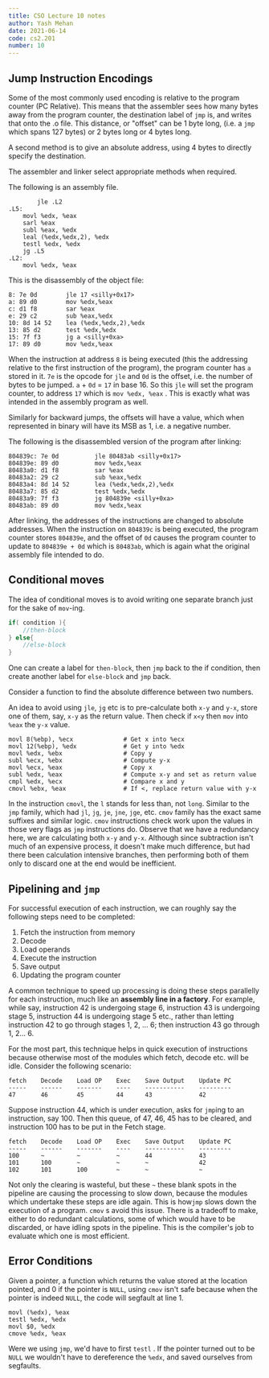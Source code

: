 ```yaml
---
title: CSO Lecture 10 notes
author: Yash Mehan
date: 2021-06-14
code: cs2.201
number: 10
---
```


## Jump Instruction Encodings

Some of the most commonly used encoding is relative to the program counter (PC Relative). This means that the assembler sees how many bytes away from the program counter, the destination label of `jmp` is, and writes that onto the .o file. This distance, or "offset" can be 1 byte long, (i.e. a `jmp` which spans 127 bytes) or 2 bytes long or 4 bytes long.

A second method is to give an absolute address, using 4 bytes to directly specify the destination.

The assembler and linker select appropriate methods when required.

 The following is an assembly file.

```
		jle .L2 
.L5: 
    movl %edx, %eax
    sarl %eax
    subl %eax, %edx
    leal (%edx,%edx,2), %edx
    testl %edx, %edx
    jg .L5 
.L2: 
    movl %edx, %eax
```

This is the disassembly of the object file:

```
8: 7e 0d        jle 17 <silly+0x17> 
a: 89 d0        mov %edx,%eax 
c: d1 f8        sar %eax
e: 29 c2        sub %eax,%edx
10: 8d 14 52    lea (%edx,%edx,2),%edx
13: 85 d2       test %edx,%edx
15: 7f f3       jg a <silly+0xa> 
17: 89 d0       mov %edx,%eax
```

When the instruction at address `8` is being executed (this the addressing relative to the first instruction of the program), the program counter has `a` stored in it. `7e` is the opcode for `jle` and `0d` is the offset, i.e. the number of bytes to be jumped. `a` + `0d` = `17` in base 16. So this `jle` will set the program counter, to address `17` which is `mov %edx, %eax` . This is exactly what was intended in the assembly program as well.

Similarly for backward jumps, the offsets will have a value, which when represented in binary will have its MSB as 1, i.e. a negative number.

The following is the disassembled version of the program after linking:

```
804839c: 7e 0d          jle 80483ab <silly+0x17>
804839e: 89 d0          mov %edx,%eax
80483a0: d1 f8          sar %eax
80483a2: 29 c2          sub %eax,%edx
80483a4: 8d 14 52       lea (%edx,%edx,2),%edx
80483a7: 85 d2          test %edx,%edx
80483a9: 7f f3          jg 804839e <silly+0xa>
80483ab: 89 d0          mov %edx,%eax
```

After linking, the addresses of the instructions are changed to absolute addresses. When the instruction on `804839c` is being executed, the program counter stores `804839e`, and the offset of `0d` causes the program counter to update to `804839e + 0d` which is `80483ab`, which is again what the original assembly file intended to do.

## Conditional moves

The idea of conditional moves is to avoid writing one separate branch just for the sake of `mov`-ing. 

```c
if( condition ){
	//then-block
} else{
	//else-block
}
```

One can create a label for `then-block`, then `jmp` back to the if condition, then create another label for `else-block` and `jmp` back.

Consider a function to find the absolute difference between two numbers.

An idea to avoid using `jle`, `jg` etc is to pre-calculate both `x-y` and `y-x`, store one of them, say, `x-y` as the return value. Then check if `x<y` then `mov` into `%eax` the `y-x` value. 

```
movl 8(%ebp), %ecx              # Get x into %ecx
movl 12(%ebp), %edx             # Get y into %edx
movl %edx, %ebx                 # Copy y
subl %ecx, %ebx                 # Compute y-x
movl %ecx, %eax                 # Copy x
subl %edx, %eax                 # Compute x-y and set as return value
cmpl %edx, %ecx                 # Compare x and y
cmovl %ebx, %eax                # If <, replace return value with y-x
```

In the instruction `cmovl`, the `l` stands for less than, not `long`. Similar to the `jmp` family, which had `jl`, `jg`, `je`, `jne`, `jge`, etc. `cmov` family has the exact same suffixes and similar logic. `cmov` instructions check work upon the values in those very flags as `jmp` instructions do. Observe that we have a redundancy here, we are calculating both `x-y` and `y-x`. Although since subtraction isn't much of an expensive process, it doesn't make much difference, but had there been calculation intensive branches, then performing both of them only to discard one at the end would be inefficient.

## Pipelining and `jmp`

For successful execution of each instruction, we can roughly say the following steps need to be completed:

1. Fetch the instruction from memory
2. Decode
3. Load operands
4. Execute the instruction
5. Save output
6. Updating the program counter

A common technique to speed up processing is doing these steps parallelly for each instruction, much like an **assembly line in a factory**. For example, while say, instruction 42 is undergoing stage 6, instruction 43 is undergoing stage 5, instruction 44 is undergoing stage 5 etc., rather than letting instruction 42 to go through stages 1, 2, ... 6; then instruction 43 go through 1, 2... 6. 

For the most part, this technique helps in quick execution of instructions because otherwise most of the modules which fetch, decode etc. will be idle. Consider the following scenario:

```
fetch    Decode    Load OP    Exec    Save Output    Update PC
-----    ------    -------    ----    -----------    ---------
47       46        45         44      43             42    
```

Suppose instruction 44, which is under execution, asks for `jmp`ing to an instruction, say 100. Then this queue, of 47, 46, 45 has to be cleared, and instruction 100 has to be put in the Fetch stage.

```
fetch    Decode    Load OP    Exec    Save Output    Update PC
-----    ------    -------    ----    -----------    ---------
100      ~         ~          ~       44             43
101      100       ~          ~       ~              42
102      101       100        ~       ~              ~
```

Not only the clearing is wasteful, but these `~` these blank spots in the pipeline are causing the processing to slow down, because the modules which undertake these steps are idle again. This is how`jmp` slows down the execution of a program. `cmov` s avoid this issue. There is a tradeoff to make, either to do redundant calculations, some of which would have to be discarded, or have idling spots in the pipeline. This is the compiler's job to evaluate which one is most efficient.

## Error Conditions

Given a pointer, a function which returns the value stored at the location pointed, and 0 if the pointer is `NULL`, using `cmov` isn't safe because when the pointer is indeed `NULL`, the code will segfault at line 1.

```
movl (%edx), %eax
testl %edx, %edx
movl $0, %edx
cmove %edx, %eax
```

Were we using `jmp`, we'd have to first `testl` . If the pointer turned out to be `NULL` we wouldn't have to dereference the `%edx`, and saved ourselves from segfaults.

